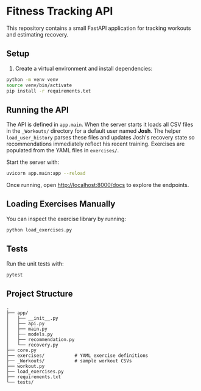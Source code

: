 # Fitness Tracking API

This repository contains a small FastAPI application for tracking workouts and estimating recovery.

## Setup

1. Create a virtual environment and install dependencies:

```bash
python -m venv venv
source venv/bin/activate
pip install -r requirements.txt
```

## Running the API

The API is defined in `app.main`. When the server starts it loads all CSV files in the `_Workouts/` directory for a default user named **Josh**. The helper `load_user_history` parses these files and updates Josh's recovery state so recommendations immediately reflect his recent training. Exercises are populated from the YAML files in `exercises/`.

Start the server with:

```bash
uvicorn app.main:app --reload
```

Once running, open <http://localhost:8000/docs> to explore the endpoints.

## Loading Exercises Manually

You can inspect the exercise library by running:

```bash
python load_exercises.py
```

## Tests

Run the unit tests with:

```bash
pytest
```

## Project Structure

```
.
├── app/
│   ├── __init__.py
│   ├── api.py
│   ├── main.py
│   ├── models.py
│   ├── recommendation.py
│   └── recovery.py
├── core.py
├── exercises/           # YAML exercise definitions
├── _Workouts/           # sample workout CSVs
├── workout.py
├── load_exercises.py
├── requirements.txt
└── tests/
```
